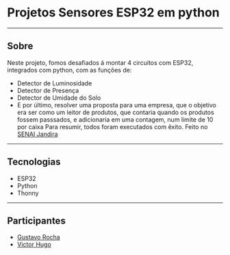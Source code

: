 # Projetos Sensores ESP32 em python

---

## Sobre

Neste projeto, fomos desafiados á montar 4 circuitos com ESP32, integrados com python, com as funções de:
- Detector de Luminosidade
- Detector de Presença
- Detector de Umidade do Solo
- E por último, resolver uma proposta para uma empresa, que o objetivo era ser como um leitor de produtos, que contaria quando os produtos fossem passsados, e adicionaria em uma contagem, num limite de 10 por caixa
Para resumir, todos foram executados com êxito.
Feito no [SENAI Jandira](https://sp.senai.br/unidade/jandira/)

---

## Tecnologias

- ESP32
- Python
- Thonny

---

## Participantes

- [Gustavo Rocha](https://www.linkedin.com/in/gustavo-rocha-gomes-3b1442327/)
- [Victor Hugo](https://github.com/victorhugoaurelianocoltro)